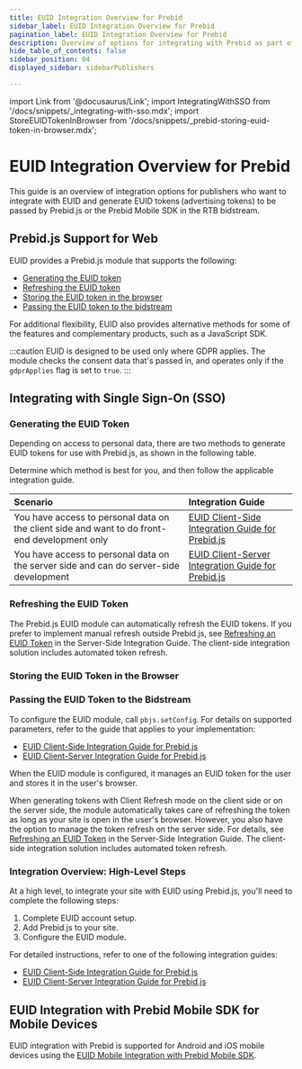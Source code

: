 ```yaml
---
title: EUID Integration Overview for Prebid
sidebar_label: EUID Integration Overview for Prebid
pagination_label: EUID Integration Overview for Prebid
description: Overview of options for integrating with Prebid as part of your EUID implementation.
hide_table_of_contents: false
sidebar_position: 04
displayed_sidebar: sidebarPublishers

---
```


import Link from '@docusaurus/Link';
import IntegratingWithSSO from '/docs/snippets/_integrating-with-sso.mdx';
import StoreEUIDTokenInBrowser from '/docs/snippets/_prebid-storing-euid-token-in-browser.mdx';

# EUID Integration Overview for Prebid

This guide is an overview of integration options for publishers who want to integrate with EUID and generate <Link href="../ref-info/glossary-uid#gl-euid-token">EUID tokens</Link> (advertising tokens) to be passed by Prebid.js or the Prebid Mobile SDK in the RTB <Link href="../ref-info/glossary-uid#gl-bidstream">bidstream</Link>.

## Prebid.js Support for Web

EUID provides a Prebid.js module that supports the following:

- [Generating the EUID token](#generating-the-euid-token)
- [Refreshing the EUID token](#refreshing-the-euid-token)
- [Storing the EUID token in the browser](#storing-the-euid-token-in-the-browser)
- [Passing the EUID token to the bidstream](#passing-the-euid-token-to-the-bidstream)

For additional flexibility, EUID also provides alternative methods for some of the features and complementary products, such as a JavaScript SDK.

:::caution
EUID is designed to be used only where <Link href="../ref-info/glossary-uid#gl-gdpr">GDPR</Link> applies. The module checks the consent data that's passed in, and operates only if the `gdprApplies` flag is set to `true`.
:::

<!-- GDPR statement difference for UID2/EUID | UID2 is not designed to be used where GDPR applies | EUID is designed to be used only where GDPR applies. -->

## Integrating with Single Sign-On (SSO)

<IntegratingWithSSO />

### Generating the EUID Token

Depending on access to personal data, there are two methods to generate EUID tokens for use with Prebid.js, as shown in the following table.

Determine which method is best for you, and then follow the applicable integration guide.

| Scenario | Integration Guide |
| :--- | :--- |
| You have access to personal data on the client side and want to do front-end development only | [EUID Client-Side Integration Guide for Prebid.js](integration-prebid-client-side.md) |
| You have access to personal data on the server side and can do server-side development | [EUID Client-Server Integration Guide for Prebid.js](integration-prebid-client-server.md) |

### Refreshing the EUID Token

The Prebid.js EUID module can automatically refresh the EUID tokens. If you prefer to implement manual refresh outside Prebid.js, see [Refreshing an EUID Token](integration-prebid-client-server.md#refreshing-an-euid-token) in the Server-Side Integration Guide. The client-side integration solution includes automated token refresh.

### Storing the EUID Token in the Browser

<StoreEUIDTokenInBrowser />

### Passing the EUID Token to the Bidstream

To configure the EUID module, call `pbjs.setConfig`. For details on supported parameters, refer to the guide that applies to your implementation:

- [EUID Client-Side Integration Guide for Prebid.js](integration-prebid-client-side.md)
- [EUID Client-Server Integration Guide for Prebid.js](integration-prebid-client-server.md)

When the EUID module is configured, it manages an EUID token for the user and stores it in the user's browser. 

When generating tokens with Client Refresh mode on the client side or on the server side, the module automatically takes care of refreshing the token as long as your site is open in the user's browser. However, you also have the option to manage the token refresh on the server side. For details, see [Refreshing an EUID Token](integration-prebid-client-server.md#refreshing-an-euid-token) in the Server-Side Integration Guide. The client-side integration solution includes automated token refresh.

### Integration Overview: High-Level Steps

At a high level, to integrate your site with EUID using Prebid.js, you'll need to complete the following steps:

1. Complete EUID account setup.
1. Add Prebid.js to your site.
1. Configure the EUID module.

For detailed instructions, refer to one of the following integration guides:

- [EUID Client-Side Integration Guide for Prebid.js](integration-prebid-client-side.md)
- [EUID Client-Server Integration Guide for Prebid.js](integration-prebid-client-server.md)

## EUID Integration with Prebid Mobile SDK for Mobile Devices

EUID integration with Prebid is supported for Android and iOS mobile devices using the [EUID Mobile Integration with Prebid Mobile SDK](integration-prebid-mobile-summary.md).
